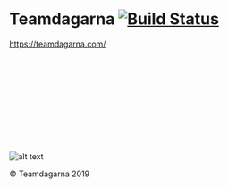 # Teamdagarna [![Build Status](https://travis-ci.com/teamdagarna/teamdagarna.svg?branch=master)](https://travis-ci.com/teamdagarna/teamdagarna)
https://teamdagarna.com/
<br/>
<br/>
<br/>
<br/>
<br/>
<br/>
<br/>
<br/>
<br/>
<br/>
<br/>






![alt text](https://i.imgur.com/8KUtb.jpg)

© Teamdagarna 2019
